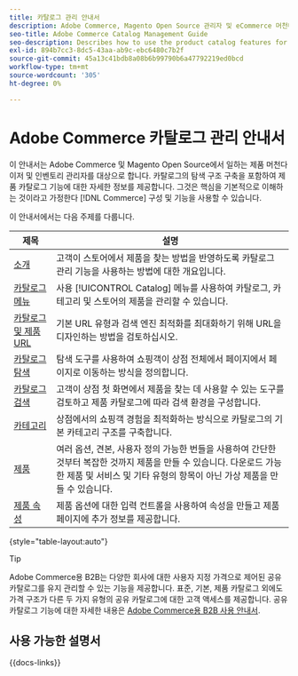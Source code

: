 ```yaml
---
title: 카탈로그 관리 안내서
description: Adobe Commerce, Magento Open Source 관리자 및 eCommerce 머천다이저를 위한 제품 카탈로그 기능에 대한 포괄적인 정보입니다.
seo-title: Adobe Commerce Catalog Management Guide
seo-description: Describes how to use the product catalog features for Adobe Commerce and Magento Open Source.
exl-id: 894b7cc3-8dc5-43aa-ab9c-ebc6480c7b2f
source-git-commit: 45a13c41bdb8a08b6b99790b6a47792219ed0bcd
workflow-type: tm+mt
source-wordcount: '305'
ht-degree: 0%

---
```


# Adobe Commerce 카탈로그 관리 안내서

이 안내서는 Adobe Commerce 및 Magento Open Source에서 일하는 제품 머천다이저 및 인벤토리 관리자를 대상으로 합니다. 카탈로그의 탐색 구조 구축을 포함하여 제품 카탈로그 기능에 대한 자세한 정보를 제공합니다. 그것은 핵심을 기본적으로 이해하는 것이라고 가정한다 [!DNL Commerce] 구성 및 기능을 사용할 수 있습니다.

이 안내서에서는 다음 주제를 다룹니다.

| 제목 | 설명 |
| ------- | ----------- |
| [소개](introduction.md) | 고객이 스토어에서 제품을 찾는 방법을 반영하도록 카탈로그 관리 기능을 사용하는 방법에 대한 개요입니다. |
| [카탈로그 메뉴](catalog-menu.md) | 사용 [!UICONTROL Catalog] 메뉴를 사용하여 카탈로그, 카테고리 및 스토어의 제품을 관리할 수 있습니다. |
| [카탈로그 및 제품 URL](catalog-urls.md) | 기본 URL 유형과 검색 엔진 최적화를 최대화하기 위해 URL을 디자인하는 방법을 검토하십시오. |
| [카탈로그 탐색](navigation.md) | 탐색 도구를 사용하여 쇼핑객이 상점 전체에서 페이지에서 페이지로 이동하는 방식을 정의합니다. |
| [카탈로그 검색](search.md) | 고객이 상점 첫 화면에서 제품을 찾는 데 사용할 수 있는 도구를 검토하고 제품 카탈로그에 따라 검색 환경을 구성합니다. |
| [카테고리](categories.md) | 상점에서의 쇼핑객 경험을 최적화하는 방식으로 카탈로그의 기본 카테고리 구조를 구축합니다. |
| [제품](products-list.md) | 여러 옵션, 견본, 사용자 정의 가능한 번들을 사용하여 간단한 것부터 복잡한 것까지 제품을 만들 수 있습니다. 다운로드 가능한 제품 및 서비스 및 기타 유형의 항목이 아닌 가상 제품을 만들 수 있습니다. |
| [제품 속성](product-attributes.md) | 제품 옵션에 대한 입력 컨트롤을 사용하여 속성을 만들고 제품 페이지에 추가 정보를 제공합니다. |

{style="table-layout:auto"}

>[!TIP]
>
>Adobe Commerce용 B2B는 다양한 회사에 대한 사용자 지정 가격으로 제어된 공유 카탈로그를 유지 관리할 수 있는 기능을 제공합니다. 표준, 기본, 제품 카탈로그 외에도 가격 구조가 다른 두 가지 유형의 공유 카탈로그에 대한 고객 액세스를 제공합니다. 공유 카탈로그 기능에 대한 자세한 내용은 [Adobe Commerce용 B2B 사용 안내서](../b2b/catalog-shared.md).

## 사용 가능한 설명서

{{docs-links}}

